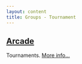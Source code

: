 ```yaml
---
layout: content
title: Groups - Tournament
---
```


<div class="content-contents text-left" data-open="false" data-icon="&#xf068;,&#xf067;"><embed/></div>

## [Arcade](/groups--arcade)

Tournaments. [More info...](/groups--arcade)

<div class="content-linebreak"></div>


